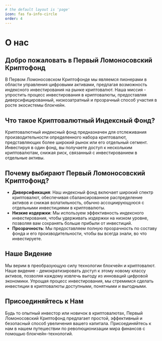 ```yaml
---
# the default layout is 'page'
icon: fas fa-info-circle
order: 4
---
```


# О нас

## Добро пожаловать в Первый Ломоносовский Криптофонд

В Первом Ломоносовском Криптофонде мы являемся пионерами в области управления цифровыми активами, предлагая возможность индексного инвестирования на рынке криптовалют. Наша миссия - упростить процесс инвестирования в криптовалюты, предоставляя диверсифицированный, низкозатратный и прозрачный способ участия в росте экосистемы блокчейн.

## Что такое Криптовалютный Индексный Фонд?

Криптовалютный индексный фонд предназначен для отслеживания производительности определенного набора криптовалют, представляющих более широкий рынок или его отдельный сегмент. Инвестируя в один фонд, вы получаете доступ к нескольким криптовалютам, снижая риск, связанный с инвестированием в отдельные активы.

## Почему выбирают Первый Ломоносовский Криптофонд?

- **Диверсификация**: Наш индексный фонд включает широкий спектр криптовалют, обеспечивая сбалансированное распределение активов и снижая волатильность, обычно ассоциирующуюся с отдельными инвестициями в криптовалюты.
- **Низкие издержки**: Мы используем эффективность индексного инвестирования, чтобы удерживать издержки на низком уровне, позволяя вам сохранять больше прибыли от инвестиций.
- **Прозрачность**: Мы предоставляем полную прозрачность по составу фонда и его производительности, чтобы вы всегда знали, во что инвестируете.

## Наше Видение

Мы верим в преобразующую силу технологии блокчейн и криптовалют. Наше видение - демократизировать доступ к этому новому классу активов, позволяя каждому извлечь выгоду из инноваций цифровой экономики. Упрощая процесс инвестирования, мы стремимся сделать инвестиции в криптовалюты доступными, понятными и выгодными.

## Присоединяйтесь к Нам

Будь то опытный инвестор или новичок в криптовалютах, Первый Ломоносовский Криптофонд предлагает простой, эффективный и безопасный способ увеличения вашего капитала. Присоединяйтесь к нам в нашем путешествии по революционизации мира финансов с помощью блокчейн-технологий.

